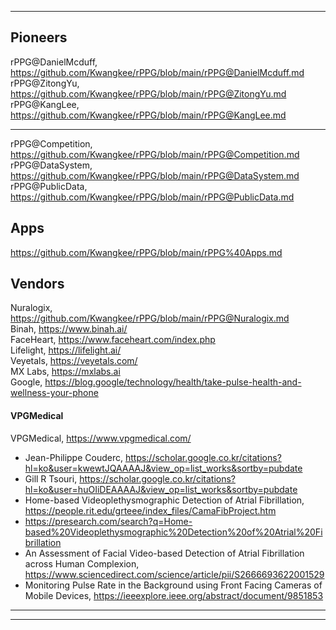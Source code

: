 ***
## Pioneers
rPPG@DanielMcduff, https://github.com/Kwangkee/rPPG/blob/main/rPPG@DanielMcduff.md  
rPPG@ZitongYu, https://github.com/Kwangkee/rPPG/blob/main/rPPG@ZitongYu.md  
rPPG@KangLee, https://github.com/Kwangkee/rPPG/blob/main/rPPG@KangLee.md  

***
rPPG@Competition, https://github.com/Kwangkee/rPPG/blob/main/rPPG@Competition.md  
rPPG@DataSystem, https://github.com/Kwangkee/rPPG/blob/main/rPPG@DataSystem.md  
rPPG@PublicData, https://github.com/Kwangkee/rPPG/blob/main/rPPG@PublicData.md  

## Apps
https://github.com/Kwangkee/rPPG/blob/main/rPPG%40Apps.md

## Vendors
Nuralogix, https://github.com/Kwangkee/rPPG/blob/main/rPPG@Nuralogix.md  
Binah, https://www.binah.ai/  
FaceHeart, https://www.faceheart.com/index.php  
Lifelight, https://lifelight.ai/    
Veyetals, https://veyetals.com/  
MX Labs, https://mxlabs.ai   
Google, https://blog.google/technology/health/take-pulse-health-and-wellness-your-phone   

#### VPGMedical
VPGMedical, https://www.vpgmedical.com/  
- Jean-Philippe Couderc, https://scholar.google.co.kr/citations?hl=ko&user=kwewtJQAAAAJ&view_op=list_works&sortby=pubdate
- Gill R Tsouri, https://scholar.google.co.kr/citations?hl=ko&user=huOIiDEAAAAJ&view_op=list_works&sortby=pubdate  
- Home-based Videoplethysmographic Detection of Atrial Fibrillation, https://people.rit.edu/grteee/index_files/CamaFibProject.htm   
- https://presearch.com/search?q=Home-based%20Videoplethysmographic%20Detection%20of%20Atrial%20Fibrillation  
- An Assessment of Facial Video-based Detection of Atrial Fibrillation across Human Complexion, https://www.sciencedirect.com/science/article/pii/S2666693622001529
- Monitoring Pulse Rate in the Background using Front Facing Cameras of Mobile Devices, https://ieeexplore.ieee.org/abstract/document/9851853  
  > 


***

***
